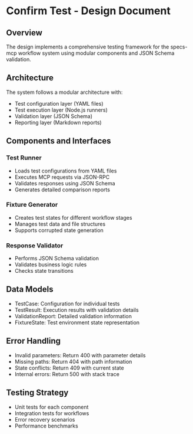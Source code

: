# Confirm Test - Design Document

## Overview

The design implements a comprehensive testing framework for the specs-mcp workflow system using modular components and JSON Schema validation.

## Architecture

The system follows a modular architecture with:
- Test configuration layer (YAML files)
- Test execution layer (Node.js runners)
- Validation layer (JSON Schema)
- Reporting layer (Markdown reports)

## Components and Interfaces

### Test Runner
- Loads test configurations from YAML files
- Executes MCP requests via JSON-RPC
- Validates responses using JSON Schema
- Generates detailed comparison reports

### Fixture Generator
- Creates test states for different workflow stages
- Manages test data and file structures
- Supports corrupted state generation

### Response Validator
- Performs JSON Schema validation
- Validates business logic rules
- Checks state transitions

## Data Models

- TestCase: Configuration for individual tests
- TestResult: Execution results with validation details
- ValidationReport: Detailed validation information
- FixtureState: Test environment state representation

## Error Handling

- Invalid parameters: Return 400 with parameter details
- Missing paths: Return 404 with path information
- State conflicts: Return 409 with current state
- Internal errors: Return 500 with stack trace

## Testing Strategy

- Unit tests for each component
- Integration tests for workflows
- Error recovery scenarios
- Performance benchmarks
